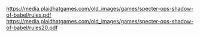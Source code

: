https://media.plaidhatgames.com/old_images/games/specter-ops-shadow-of-babel/rules.pdf
https://media.plaidhatgames.com/old_images/games/specter-ops-shadow-of-babel/rules20.pdf